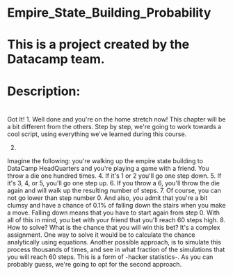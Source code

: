 # Empire_State_Building_Probability

# This is a project created by the Datacamp team.

# Description: 
# 



Got It!
1. 
Well done and you're on the home stretch now! This chapter will be a bit different from the others. Step by step, we're going to work towards a cool script, using everything we've learned during this course.

2.
Imagine the following: you're walking up the empire state building to DataCamp HeadQuarters and you're playing a game with a friend.
You throw a die one hundred times.
4. 
If it's 1 or 2 you'll go one step down.
5. 
If it's 3, 4, or 5, you'll go one step up.
6. 
If you throw a 6, you'll throw the die again and will walk up the resulting number of steps.
7. 
Of course, you can not go lower than step number 0. And also, you admit that you're a bit clumsy and have a chance of 0.1% of falling down the stairs when you make a move. 
Falling down means that you have to start again from step 0. 
With all of this in mind, you bet with your friend that you'll reach 60 steps high.
8. How to solve?
What is the chance that you will win this bet? It's a complex assignment. One way to solve it would be to calculate the chance analytically using equations.
Another possible approach, is to simulate this process thousands of times, and see in what fraction of the simulations that you will reach 60 steps.
This is a form of -hacker statistics-. As you can probably guess, we're going to opt for the second approach.
